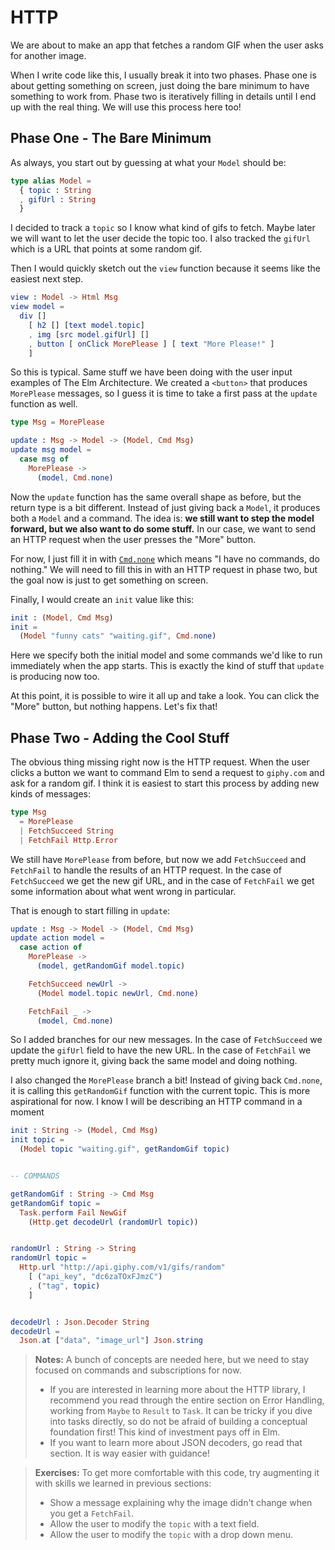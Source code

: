 # HTTP

We are about to make an app that fetches a random GIF when the user asks for another image.

When I write code like this, I usually break it into two phases. Phase one is about getting something on screen, just doing the bare minimum to have something to work from. Phase two is iteratively filling in details until I end up with the real thing. We will use this process here too!


## Phase One - The Bare Minimum

As always, you start out by guessing at what your `Model` should be:

```elm
type alias Model =
  { topic : String
  , gifUrl : String
  }
```

I decided to track a `topic` so I know what kind of gifs to fetch. Maybe later we will want to let the user decide the topic too. I also tracked the `gifUrl` which is a URL that points at some random gif.

Then I would quickly sketch out the `view` function because it seems like the easiest next step.

```elm
view : Model -> Html Msg
view model =
  div []
    [ h2 [] [text model.topic]
    , img [src model.gifUrl] []
    , button [ onClick MorePlease ] [ text "More Please!" ]
    ]
```

So this is typical. Same stuff we have been doing with the user input examples of The Elm Architecture. We created a `<button>` that produces `MorePlease` messages, so I guess it is time to take a first pass at the `update` function as well.

```elm
type Msg = MorePlease

update : Msg -> Model -> (Model, Cmd Msg)
update msg model =
  case msg of
    MorePlease ->
      (model, Cmd.none)
```

Now the `update` function has the same overall shape as before, but the return type is a bit different. Instead of just giving back a `Model`, it produces both a `Model` and a command. The idea is: **we still want to step the model forward, but we also want to do some stuff.** In our case, we want to send an HTTP request when the user presses the "More" button.

For now, I just fill it in with [`Cmd.none`](TODO) which means "I have no commands, do nothing." We will need to fill this in with an HTTP request in phase two, but the goal now is just to get something on screen.

Finally, I would create an `init` value like this:

```elm
init : (Model, Cmd Msg)
init =
  (Model "funny cats" "waiting.gif", Cmd.none)
```

Here we specify both the initial model and some commands we'd like to run immediately when the app starts. This is exactly the kind of stuff that `update` is producing now too.

At this point, it is possible to wire it all up and take a look. You can click the "More" button, but nothing happens. Let's fix that!


## Phase Two - Adding the Cool Stuff

The obvious thing missing right now is the HTTP request. When the user clicks a button we want to command Elm to send a request to `giphy.com` and ask for a random gif. I think it is easiest to start this process by adding new kinds of messages:

```elm
type Msg
  = MorePlease
  | FetchSucceed String
  | FetchFail Http.Error
```

We still have `MorePlease` from before, but now we add `FetchSucceed` and `FetchFail` to handle the results of an HTTP request. In the case of `FetchSucceed` we get the new gif URL, and in the case of `FetchFail` we get some information about what went wrong in particular.

That is enough to start filling in `update`:

```elm
update : Msg -> Model -> (Model, Cmd Msg)
update action model =
  case action of
    MorePlease ->
      (model, getRandomGif model.topic)

    FetchSucceed newUrl ->
      (Model model.topic newUrl, Cmd.none)

    FetchFail _ ->
      (model, Cmd.none)
```

So I added branches for our new messages. In the case of `FetchSucceed` we update the `gifUrl` field to have the new URL. In the case of `FetchFail` we pretty much ignore it, giving back the same model and doing nothing.

I also changed the `MorePlease` branch a bit! Instead of giving back `Cmd.none`, it is calling this `getRandomGif` function with the current topic. This is more aspirational for now. I know I will be describing an HTTP command in a moment


```elm
init : String -> (Model, Cmd Msg)
init topic =
  (Model topic "waiting.gif", getRandomGif topic)


-- COMMANDS

getRandomGif : String -> Cmd Msg
getRandomGif topic =
  Task.perform Fail NewGif
    (Http.get decodeUrl (randomUrl topic))


randomUrl : String -> String
randomUrl topic =
  Http.url "http://api.giphy.com/v1/gifs/random"
    [ ("api_key", "dc6zaTOxFJmzC")
    , ("tag", topic)
    ]


decodeUrl : Json.Decoder String
decodeUrl =
  Json.at ["data", "image_url"] Json.string
```

> **Notes:** A bunch of concepts are needed here, but we need to stay focused on commands and subscriptions for now.
> 
>   - If you are interested in learning more about the HTTP library, I recommend you read through the entire section on Error Handling, working from `Maybe` to `Result` to `Task`. It can be tricky if you dive into tasks directly, so do not be afraid of building a conceptual foundation first! This kind of investment pays off in Elm.
>   - If you want to learn more about JSON decoders, go read that section. It is way easier with guidance!


> **Exercises:** To get more comfortable with this code, try augmenting it with skills we learned in previous sections:
> 
>   - Show a message explaining why the image didn't change when you get a `FetchFail`.
>   - Allow the user to modify the `topic` with a text field.
>   - Allow the user to modify the `topic` with a drop down menu.


